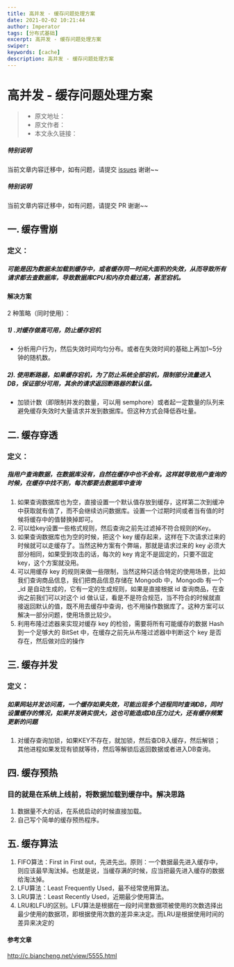 ```yaml
---
title: 高并发 - 缓存问题处理方案
date: 2021-02-02 10:21:44
author: Imperator
tags: [分布式基础]
excerpt: 高并发 - 缓存问题处理方案
swiper:
keywords: [cache]
description: 高并发 - 缓存问题处理方案
---
```


# 高并发 - 缓存问题处理方案

> * 原文地址：[]()
> * 原文作者：[]()
> * 本文永久链接：[]()

##### **特别说明**

当前文章内容迁移中，如有问题，请提交 [issues](https://github.com/Starrier/starrier.github.io/issues) 谢谢~~

##### **特别说明**

当前文章内容迁移中，如有问题，请提交 PR 谢谢~~


## 一. 缓存雪崩

### 定义：

##### 可能是因为数据未加载到缓存中，或者缓存同一时间大面积的失效，从而导致所有请求都去查数据库，导致数据库CPU和内存负载过高，甚至宕机。




#### 解决方案

2 种策略（同时使用）：

##### 1) .对缓存做高可用，防止缓存宕机

  - 分析用户行为，然后失效时间均匀分布。或者在失效时间的基础上再加1~5分钟的随机数。

##### 2). 使用断路器，如果缓存宕机，为了防止系统全部宕机，限制部分流量进入 DB，保证部分可用，其余的请求返回断路器的默认值。

  -  加锁计数（即限制并发的数量，可以用 semphore）或者起一定数量的队列来避免缓存失效时大量请求并发到数据库。但这种方式会降低吞吐量。



## 二. 缓存穿透

### 定义：

##### 指用户查询数据，在数据库没有，自然在缓存中也不会有。这样就导致用户查询的时候，在缓存中找不到，每次都要去数据库中查询

1. 如果查询数据库也为空，直接设置一个默认值存放到缓存，这样第二次到缓冲中获取就有值了，而不会继续访问数据库。设置一个过期时间或者当有值的时候将缓存中的值替换掉即可。
2. 可以给key设置一些格式规则，然后查询之前先过滤掉不符合规则的Key。
3. 如果查询数据库也为空的时候，把这个 key 缓存起来，这样在下次请求过来的时候就可以走缓存了。当然这种方案有个弊端，那就是请求过来的 key 必须大部分相同，如果受到攻击的话，每次的 key 肯定不是固定的，只要不固定 key，这个方案就没用。
4. 可以用缓存 key 的规则来做一些限制，当然这种只适合特定的使用场景，比如我们查询商品信息，我们把商品信息存储在 Mongodb 中，Mongodb 有一个 _id 是自动生成的，它有一定的生成规则，如果是直接根据 id 查询商品，在查询之前我们可以对这个 id 做认证，看是不是符合规范，当不符合的时候就直接返回默认的值，既不用去缓存中查询，也不用操作数据库了。这种方案可以解决一部分问题，使用场景比较少。
5. 利用布隆过滤器来实现对缓存 key 的检验，需要将所有可能缓存的数据 Hash 到一个足够大的 BitSet 中，在缓存之前先从布隆过滤器中判断这个 key 是否存在，然后做对应的操作

## 三. 缓存并发

### 定义：

##### 如果网站并发访问高，一个缓存如果失效，可能出现多个进程同时查询DB，同时设置缓存的情况，如果并发确实很大，这也可能造成DB压力过大，还有缓存频繁更新的问题

1. 对缓存查询加锁，如果KEY不存在，就加锁，然后查DB入缓存，然后解锁；其他进程如果发现有锁就等待，然后等解锁后返回数据或者进入DB查询。

## 四. 缓存预热

### 目的就是在系统上线前，将数据加载到缓存中。解决思路

1. 数据量不大的话，在系统启动的时候直接加载。
2. 自己写个简单的缓存预热程序。

## 五. 缓存算法

1. FIFO算法：First in First out，先进先出。原则：一个数据最先进入缓存中，则应该最早淘汰掉。也就是说，当缓存满的时候，应当把最先进入缓存的数据给淘汰掉。
2. LFU算法：Least Frequently Used，最不经常使用算法。
3. LRU算法：Least Recently Used，近期最少使用算法。
4. LRU和LFU的区别。LFU算法是根据在一段时间里数据项被使用的次数选择出最少使用的数据项，即根据使用次数的差异来决定。而LRU是根据使用时间的差异来决定的

#### 参考文章

http://c.biancheng.net/view/5555.html
